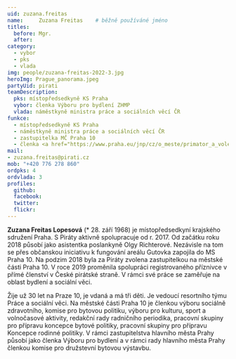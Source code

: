 ```yaml
---
uid: zuzana.freitas
name:     Zuzana Freitas  	# běžně používáné jméno
titles:
  before: Mgr.
  after:
category: 
  - vybor
  - pks
  - vlada
img: people/zuzana-freitas-2022-3.jpg
heroImg: Prague_panorama.jpeg
partyUid: pirati
teamDescription:
  pks: místopředsedkyně KS Praha
  vybor: členka Výboru pro bydlení ZHMP
  vlada: náměstkyně ministra práce a sociálních věcí ČR
funkce:
  - místopředsedkyně KS Praha
  - náměstkyně ministra práce a sociálních věcí ČR
  - zastupitelka MČ Praha 10
  - členka <a href="https://www.praha.eu/jnp/cz/o_meste/primator_a_volene_organy/zastupitelstvo/vybory_zastupitelstva/index.html?committeeId=33574">Výboru pro bydlení ZHMP</a>
mail:
- zuzana.freitas@pirati.cz
mob: "+420 776 278 860"
ordpks: 4
ordvlada: 3
profiles:
  github:       
  facebook:    
  twitter: 		  
  flickr:		  
---
```


**Zuzana Freitas Lopesová** (* 28. září 1968) je místopředsedkyní krajského sdružení Praha. S Piráty aktivně spolupracuje od r. 2017. Od začátku roku 2018 působí jako asistentka poslankyně Olgy Richterové. Nezávisle na tom se přes občanskou iniciativu k fungování areálu Gutovka zapojila do MS Praha 10. Na podzim 2018 byla za Piráty zvolena zastupitelkou na městské části Praha 10. V roce 2019 proměnila spolupráci registrovaného příznivce v přímé členství v České pirátské straně. V rámci své práce se zaměřuje na oblast bydlení a sociální věci.

Žije už 30 let na Praze 10, je vdaná a má tři děti. Je vedoucí resortního týmu Práce a sociální věci. Na městské části Praha 10 je členkou výboru sociálně zdravotního, komise pro bytovou politiku, výboru pro kulturu, sport a volnočasové aktivity, redakční rady radničního periodika, pracovní skupiny pro přípravu koncepce bytové politiky, pracovní skupiny pro přípravu Koncepce rodinné politiky. V rámci zastupitelstva hlavního města Prahy působí jako členka Výboru pro bydlení a v rámci rady hlavního města Prahy členkou komise pro družstevní bytovou výstavbu.
